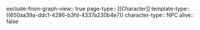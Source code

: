 exclude-from-graph-view:: true
page-type:: [[Character]]
template-type:: ((650aa39a-ddc1-4286-b3fd-4337a230b4e7))
character-type:: NPC
alive:: false
